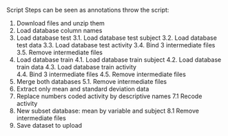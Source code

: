 Script Steps can be seen as annotations throw the script:
1. Download files and unzip them
2. Load database column names
3. Load database test
        3.1. Load database test subject
        3.2. Load database test data
        3.3. Load database test activity
        3.4. Bind 3 intermediate files
        3.5. Remove intermediate files
4. Load database train
        4.1. Load database train subject
        4.2. Load database train data
        4.3. Load database train activity        
        4.4. Bind 3 intermediate files
        4.5. Remove intermediate files
5. Merge both databases
        5.1. Remove intermediate files
6. Extract only mean and standard deviation data
7. Replace numbers coded activity by descriptive names
        7.1 Recode activity
8. New subset database: mean by variable and subject
        8.1 Remove intermediate files
9. Save dataset to upload
        